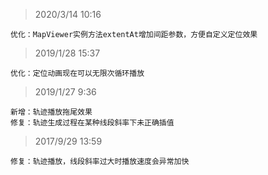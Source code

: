 > 2020/3/14 10:16

    优化：MapViewer实例方法extentAt增加间距参数，方便自定义定位效果
    
> 2019/1/28 15:37

    优化：定位动画现在可以无限次循环播放
    
> 2019/1/27 9:36

    新增：轨迹播放拖尾效果
    修复：轨迹生成过程在某种线段斜率下未正确插值
    
> 2017/9/29 13:59

    修复：轨迹播放，线段斜率过大时播放速度会异常加快
